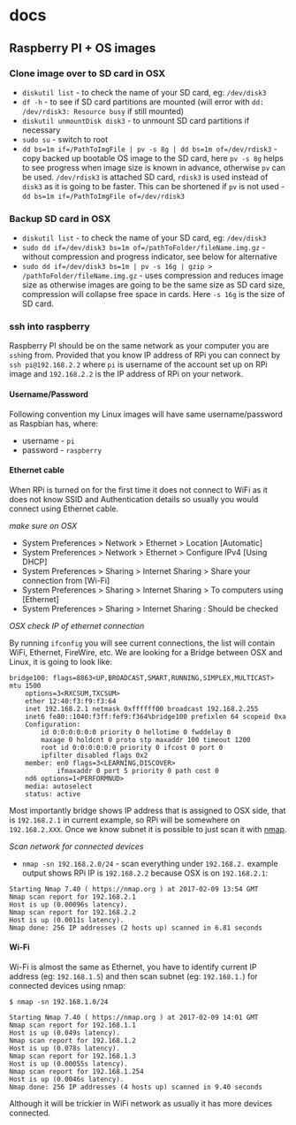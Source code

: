 # docs

## Raspberry PI + OS images

### Clone image over to SD card in OSX

- `diskutil list` - to check the name of your SD card, eg: `/dev/disk3`
- `df -h` - to see if SD card partitions are mounted (will error with `dd: /dev/rdisk3: Resource busy` if still mounted)
- `diskutil unmountDisk disk3` - to unmount SD card partitions if necessary
- `sudo su` - switch to root
- `dd bs=1m if=/PathToImgFile | pv -s 8g | dd bs=1m of=/dev/rdisk3` - copy backed up bootable OS image to the SD card, here `pv -s 8g` helps to see progress when image size is known in advance, otherwise `pv` can be used. `/dev/rdisk3` is attached SD card, `rdisk3` is used instead of `disk3` as it is going to be faster. This can be shortened if `pv` is not used - `dd bs=1m if=/PathToImgFile of=/dev/rdisk3`

### Backup SD card in OSX

- `diskutil list` - to check the name of your SD card, eg: `/dev/disk3`
- `sudo dd if=/dev/disk3 bs=1m of=/pathToFolder/fileName.img.gz` - without compression and progress indicator, see below for alternative
- `sudo dd if=/dev/disk3 bs=1m | pv -s 16g | gzip > /pathToFolder/fileName.img.gz` - uses compression and reduces image size as otherwise images are going to be the same size as SD card size, compression will collapse free space in cards. Here `-s 16g` is the size of SD card.

### ssh into raspberry

Raspberry PI should be on the same network as your computer you are `ssh`ing from. Provided that you know IP address of RPi you can connect by `ssh pi@192.168.2.2` where `pi` is username of the account set up on RPi image and `192.168.2.2` is the IP address of RPi on your network.

#### Username/Password

Following convention my Linux images will have same username/password as Raspbian has, where:
- username - `pi`
- password - `raspberry`

#### Ethernet cable

When RPi is turned on for the first time it does not connect to WiFi as it does not know SSID and Authentication details so usually you would connect using Ethernet cable.

*make sure on OSX*

- System Preferences > Network > Ethernet > Location [Automatic]
- System Preferences > Network > Ethernet > Configure IPv4 [Using DHCP]
- System Preferences > Sharing > Internet Sharing > Share your connection from [Wi-Fi]
- System Preferences > Sharing > Internet Sharing > To computers using [Ethernet]
- System Preferences > Sharing > Internet Sharing : Should be checked

*OSX check IP of ethernet connection*

By running `ifconfig` you will see current connections, the list will contain WiFi, Ethernet, FireWire, etc. We are looking for a Bridge between OSX and Linux, it is going to look like:

```
bridge100: flags=8863<UP,BROADCAST,SMART,RUNNING,SIMPLEX,MULTICAST> mtu 1500
	options=3<RXCSUM,TXCSUM>
	ether 12:40:f3:f9:f3:64 
	inet 192.168.2.1 netmask 0xffffff00 broadcast 192.168.2.255
	inet6 fe80::1040:f3ff:fef9:f364%bridge100 prefixlen 64 scopeid 0xa 
	Configuration:
		id 0:0:0:0:0:0 priority 0 hellotime 0 fwddelay 0
		maxage 0 holdcnt 0 proto stp maxaddr 100 timeout 1200
		root id 0:0:0:0:0:0 priority 0 ifcost 0 port 0
		ipfilter disabled flags 0x2
	member: en0 flags=3<LEARNING,DISCOVER>
	        ifmaxaddr 0 port 5 priority 0 path cost 0
	nd6 options=1<PERFORMNUD>
	media: autoselect
	status: active
```

Most importantly bridge shows IP address that is assigned to OSX side, that is `192.168.2.1` in current example, so RPi will be somewhere on `192.168.2.XXX`. Once we know subnet it is possible to just scan it with [nmap](https://nmap.org/book/inst-macosx.html).

*Scan network for connected devices*

- `nmap -sn 192.168.2.0/24` - scan everything under `192.168.2.` example output shows RPi IP is `192.168.2.2` because OSX is on `192.168.2.1`:
```
Starting Nmap 7.40 ( https://nmap.org ) at 2017-02-09 13:54 GMT
Nmap scan report for 192.168.2.1
Host is up (0.00096s latency).
Nmap scan report for 192.168.2.2
Host is up (0.0011s latency).
Nmap done: 256 IP addresses (2 hosts up) scanned in 6.81 seconds
```

#### Wi-Fi

Wi-Fi is almost the same as Ethernet, you have to identify current IP address (eg: `192.168.1.5`) and then scan subnet (eg: `192.168.1.`) for connected devices using nmap:

```
$ nmap -sn 192.168.1.0/24

Starting Nmap 7.40 ( https://nmap.org ) at 2017-02-09 14:01 GMT
Nmap scan report for 192.168.1.1
Host is up (0.049s latency).
Nmap scan report for 192.168.1.2
Host is up (0.078s latency).
Nmap scan report for 192.168.1.3
Host is up (0.00055s latency).
Nmap scan report for 192.168.1.254
Host is up (0.0046s latency).
Nmap done: 256 IP addresses (4 hosts up) scanned in 9.40 seconds
```

Although it will be trickier in WiFi network as usually it has more devices connected.
